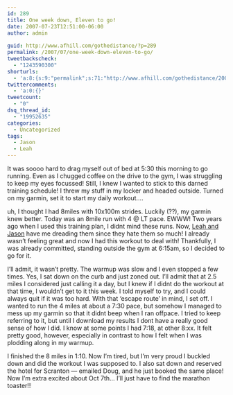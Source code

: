 ```yaml
---
id: 289
title: One week down, Eleven to go!
date: 2007-07-23T12:51:00-06:00
author: admin
  
guid: http://www.afhill.com/gothedistance/?p=289
permalink: /2007/07/one-week-down-eleven-to-go/
tweetbackscheck:
  - "1243590300"
shorturls:
  - 'a:8:{s:9:"permalink";s:71:"http://www.afhill.com/gothedistance/2007/07/one-week-down-eleven-to-go/";s:7:"tinyurl";s:25:"http://tinyurl.com/bakktu";s:4:"isgd";s:17:"http://is.gd/heK9";s:5:"bitly";s:19:"http://bit.ly/17yxg";s:5:"snipr";s:22:"http://snipr.com/aqlt5";s:5:"snurl";s:22:"http://snurl.com/aqlt5";s:7:"snipurl";s:24:"http://snipurl.com/aqlt5";s:4:"trim";s:17:"http://tr.im/cq46";}'
twittercomments:
  - 'a:0:{}'
tweetcount:
  - "0"
dsq_thread_id:
  - "19952635"
categories:
  - Uncategorized
tags:
  - Jason
  - Leah
---
```

It was soooo hard to drag myself out of bed at 5:30 this morning to go running. Even as I chugged coffee on the drive to the gym, I was struggling to keep my eyes focussed! Still, I knew I wanted to stick to this darned training schedule! I threw my stuff in my locker and headed outside. Turned on my garmin, set it to start my daily workout&#8230;.

uh, I thought I had 8miles with 10x100m strides. Luckily (??), my garmin knew better. Today was an 8mile run with 4 @ LT pace. EWWW! Two years ago when I used this training plan, I didnt mind these runs. Now, [Leah and Jason](http://jasonleahrun.blogspot.com/) have me dreading them since they hate them so much! I already wasn&#8217;t feeling great and now I had this workout to deal with! Thankfully, I was already committed, standing outside the gym at 6:15am, so I decided to go for it.

I&#8217;ll admit, it wasn&#8217;t pretty. The warmup was slow and I even stopped a few times. Yes, I sat down on the curb and just zoned out. I&#8217;ll admit that at 2.5 miles I considered just calling it a day, but I knew if I didnt do the workout at that time, I wouldn&#8217;t get to it this week. I told myself to try, and I could always quit if it was too hard. With that &#8216;escape route&#8217; in mind, I set off. I wanted to run the 4 miles at about a 7:30 pace, but somehow I managed to mess up my garmin so that it didnt beep when I ran offpace. I tried to keep referring to it, but until I download my results I dont have a really good sense of how I did. I know at some points I had 7:18, at other 8:xx. It felt pretty good, however, especially in contrast to how I felt when I was plodding along in my warmup.

I finished the 8 miles in 1:10. Now I&#8217;m tired, but I&#8217;m very proud I buckled down and did the workout I was supposed to. I also sat down and reserved the hotel for Scranton &#8212; emailed Doug, and he just booked the same place! Now I&#8217;m extra excited about Oct 7th&#8230; I&#8217;ll just have to find the marathon toaster!!